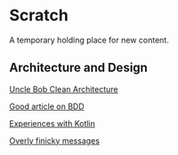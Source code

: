 # Scratch 

A temporary holding place for new content. 

## Architecture and Design 

[Uncle Bob Clean Architecture](https://8thlight.com/blog/uncle-bob/2012/08/13/the-clean-architecture.html)

[Good article on BDD](http://hadihariri.com/2012/04/11/what-bdd-has-taught-me)

[Experiences with Kotlin](http://www.natpryce.com/articles/000815.html)

[Overly finicky messages](http://www.natpryce.com/articles/000816.html)